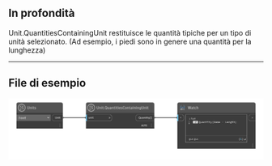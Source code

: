 ## In profondità
Unit.QuantitiesContainingUnit restituisce le quantità tipiche per un tipo di unità selezionato. (Ad esempio, i piedi sono in genere una quantità per la lunghezza)
___
## File di esempio

![Unit.QuantitiesContainingUnit](./DynamoUnits.Unit.QuantitiesContainingUnit_img.png)
